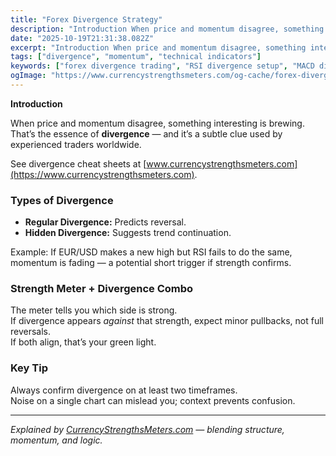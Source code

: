 ```yaml
---
title: "Forex Divergence Strategy"
description: "Introduction When price and momentum disagree, something interesting is brewing..."
date: "2025-10-19T21:31:38.082Z"
excerpt: "Introduction When price and momentum disagree, something interesting is brewing. That’s the essence of divergence — and it’s a subtle clue used by experienced traders worldwide. See divergence cheat sheets at [www.currencystrengthsmeters.com](https://www.currencystrengthsmeters.com). Types of Divergence - Regular Divergence: Predicts reversal. - Hidden Divergence: Suggests trend continuation. Example: If EUR/USD makes..."
tags: ["divergence", "momentum", "technical indicators"]
keywords: ["forex divergence trading", "RSI divergence setup", "MACD divergence confirmation", "momentum reversal signals", "strength divergence forex"]
ogImage: "https://www.currencystrengthsmeters.com/og-cache/forex-divergence-strategy.jpg"
---
```

**Introduction**

When price and momentum disagree, something interesting is brewing.  
That’s the essence of **divergence** — and it’s a subtle clue used by experienced traders worldwide.

See divergence cheat sheets at [www.currencystrengthsmeters.com](https://www.currencystrengthsmeters.com).

### Types of Divergence

- **Regular Divergence:** Predicts reversal.  
- **Hidden Divergence:** Suggests trend continuation.

Example: If EUR/USD makes a new high but RSI fails to do the same, momentum is fading — a potential short trigger if strength confirms.

### Strength Meter + Divergence Combo

The meter tells you which side is strong.  
If divergence appears *against* that strength, expect minor pullbacks, not full reversals.  
If both align, that’s your green light.

### Key Tip

Always confirm divergence on at least two timeframes.  
Noise on a single chart can mislead you; context prevents confusion.

---

*Explained by [CurrencyStrengthsMeters.com](https://www.currencystrengthsmeters.com) — blending structure, momentum, and logic.*
